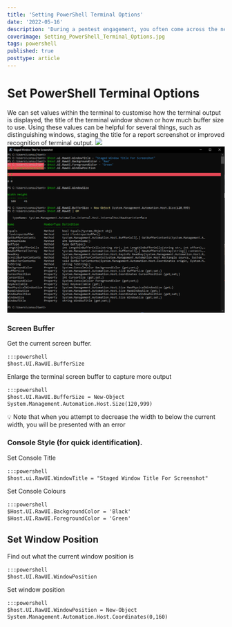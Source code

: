 ```yaml
---
title: 'Setting PowerShell Terminal Options'
date: '2022-05-16'
description: 'During a pentest engagement, you often come across the need for a screenshot for the report. Using the `$host.UI` parameter inside our PowerShell terminal we can do things like set the window title, change the foreground and background colours along with adjusting the size and position. This article looks at how setting values within the `$host.UI` variable can customise our PowerShell terminal.'
coverimage: Setting_PowerShell_Terminal_Options.jpg
tags: powershell
published: true
posttype: article
---
```


# Set PowerShell Terminal Options

We can set values within the terminal to customise how the terminal output is displayed, the title of the terminal window shown or how much buffer size to use. Using these values can be helpful for several things, such as distinguishing windows, staging the title for a report screenshot or improved recognition of terminal output. 
<img src="/static/4c64758d-9b0a-46d7-99f2-0c355aeb20b4.png">
![Terminal Displaying Styling](4c64758d-9b0a-46d7-99f2-0c355aeb20b4.png)

### Screen Buffer

Get the current screen buffer.

```
:::powershell
$host.UI.RawUI.BufferSize
```

Enlarge the terminal screen buffer to capture more output

```
:::powershell
$host.UI.RawUI.BufferSize = New-Object System.Management.Automation.Host.Size(120,999)
```

<aside>
💡 Note that when you attempt to decrease the width to below the current width, you will be presented with an error
</aside>

### Console Style (for quick identification).

Set Console Title

```
:::powershell
$host.ui.RawUI.WindowTitle = "Staged Window Title For Screenshot"
```

Set Console Colours

```
:::powershell
$Host.UI.RawUI.BackgroundColor = 'Black'
$Host.UI.RawUI.ForegroundColor = 'Green'
```

## Set Window Position

Find out what the current window position is

```
:::powershell
$host.UI.RawUI.WindowPosition
```

Set window position

```
:::powershell
$host.UI.RawUI.WindowPosition = New-Object System.Management.Automation.Host.Coordinates(0,160)
```